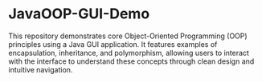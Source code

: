 # JavaOOP-GUI-Demo
This repository demonstrates core Object-Oriented Programming (OOP) principles using a Java GUI application. It features examples of encapsulation, inheritance, and polymorphism, allowing users to interact with the interface to understand these concepts through clean design and intuitive navigation.
